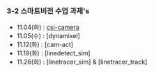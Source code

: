 ### 3-2 스마트비전 수업 과제's

- 11.04(화) : [csi-camera](https://github.com/jogeonuuuu/smart-vision/tree/main/csi-camera)
- 11.05(수) : [dynamixel]
- 11.12(화) : [cam-act]
- 11.19(화) : [linedetect_sim]
- 11.26(화) : [linetracer_sim] & [linetracer_track]
  
